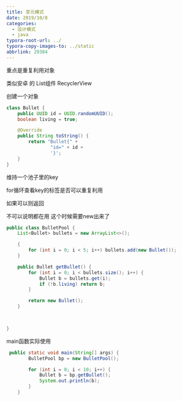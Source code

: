 ```yaml
---
title: 享元模式
date: 2019/10/8
categories:
  - 设计模式
  - java
typora-root-url: ../
typora-copy-images-to: ../static
abbrlink: 29384
---
```




重点是重复利用对象 



类似安卓 的 List组件 RecyclerView



创建一个对象



```java
class Bullet {
    public UUID id = UUID.randomUUID();
    boolean living = true;

    @Override
    public String toString() {
        return "Bullet{" +
                "id=" + id +
                '}';
    }
}

```



维持一个池子里的key 

for循环查看key的标签是否可以重复利用 

如果可以则返回

不可以说明都在用 这个时候需要new出来了

```java
public class BulletPool {
    List<Bullet> bullets = new ArrayList<>();

    {
        for (int i = 0; i < 5; i++) bullets.add(new Bullet());
    }

    public Bullet getBullet() {
        for (int i = 0; i < bullets.size(); i++) {
            Bullet b = bullets.get(i);
            if (!b.living) return b;
        }

        return new Bullet();
    }

   

}
```





main函数实际使用



```java
 public static void main(String[] args) {
        BulletPool bp = new BulletPool();

        for (int i = 0; i < 10; i++) {
            Bullet b = bp.getBullet();
            System.out.println(b);
        }
    }

```















